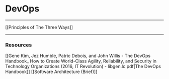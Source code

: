 # DevOps
___
[[Principles of The Three Ways]]

___
### Resources
[[Gene Kim, Jez Humble, Patric Debois, and John Willis - The DevOps Handbook_ How to Create World-Class Agility, Reliability, and Security in Technology Organizations (2016, IT Revolution) - libgen.lc.pdf|The DevOps Handbook]]
[[Software Architecture (Brief)]]

